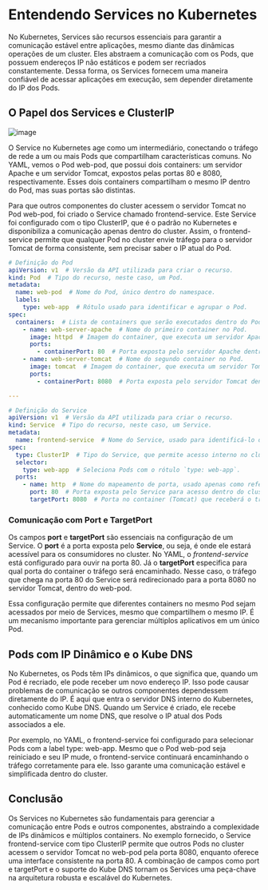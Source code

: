 # Entendendo Services no Kubernetes

No Kubernetes, Services são recursos essenciais para garantir a comunicação estável entre aplicações, mesmo diante das dinâmicas operações de um cluster. 
Eles abstraem a comunicação com os Pods, que possuem endereços IP não estáticos e podem ser recriados constantemente. 
Dessa forma, os Services fornecem uma maneira confiável de acessar aplicações em execução, sem depender diretamente do IP dos Pods.

## O Papel dos Services e ClusterIP
![image](https://github.com/user-attachments/assets/ac4c36b8-7c6a-40c6-a7a1-92e78f7a9284)


O Service no Kubernetes age como um intermediário, conectando o tráfego de rede a um ou mais Pods que compartilham características comuns. 
No YAML, vemos o Pod web-pod, que possui dois containers: um servidor Apache e um servidor Tomcat, expostos pelas portas 80 e 8080, respectivamente. 
Esses dois containers compartilham o mesmo IP dentro do Pod, mas suas portas são distintas.

Para que outros componentes do cluster acessem o servidor Tomcat no Pod web-pod, foi criado o Service chamado frontend-service. 
Este Service foi configurado com o tipo ClusterIP, que é o padrão no Kubernetes e disponibiliza a comunicação apenas dentro do cluster. 
Assim, o frontend-service permite que qualquer Pod no cluster envie tráfego para o servidor Tomcat de forma consistente, sem precisar saber o IP atual do Pod.

```yaml
# Definição do Pod
apiVersion: v1  # Versão da API utilizada para criar o recurso.
kind: Pod  # Tipo do recurso, neste caso, um Pod.
metadata:
  name: web-pod  # Nome do Pod, único dentro do namespace.
  labels:
    type: web-app  # Rótulo usado para identificar e agrupar o Pod.
spec:
  containers:  # Lista de containers que serão executados dentro do Pod.
    - name: web-server-apache  # Nome do primeiro container no Pod.
      image: httpd  # Imagem do container, que executa um servidor Apache.
      ports:
        - containerPort: 80  # Porta exposta pelo servidor Apache dentro do container.
    - name: web-server-tomcat  # Nome do segundo container no Pod.
      image: tomcat  # Imagem do container, que executa um servidor Tomcat.
      ports:
        - containerPort: 8080  # Porta exposta pelo servidor Tomcat dentro do container.

---

# Definição do Service
apiVersion: v1  # Versão da API utilizada para criar o recurso.
kind: Service  # Tipo do recurso, neste caso, um Service.
metadata:
  name: frontend-service  # Nome do Service, usado para identificá-lo dentro do namespace.
spec:
  type: ClusterIP  # Tipo do Service, que permite acesso interno no cluster.
  selector:
    type: web-app  # Seleciona Pods com o rótulo `type: web-app`.
  ports:
    - name: http  # Nome do mapeamento de porta, usado apenas como referência.
      port: 80  # Porta exposta pelo Service para acesso dentro do cluster.
      targetPort: 8080  # Porta no container (Tomcat) que receberá o tráfego encaminhado pelo Service.
```



### Comunicação com Port e TargetPort

Os campos **port** e **targetPort** são essenciais na configuração de um Service. 
O **port** é a porta exposta pelo **Service**, ou seja, é onde ele estará acessível para os consumidores no cluster. 
No YAML, o *frontend-service* está configurado para ouvir na porta 80. 
Já o **targetPort** especifica para qual porta do container o tráfego será encaminhado. 
Nesse caso, o tráfego que chega na porta 80 do Service será redirecionado para a porta 8080 no servidor Tomcat, dentro do web-pod.

Essa configuração permite que diferentes containers no mesmo Pod sejam acessados por meio de Services, mesmo que compartilhem o mesmo IP. 
É um mecanismo importante para gerenciar múltiplos aplicativos em um único Pod.

## Pods com IP Dinâmico e o Kube DNS

No Kubernetes, os Pods têm IPs dinâmicos, o que significa que, quando um Pod é recriado, ele pode receber um novo endereço IP. Isso pode causar problemas de comunicação se outros componentes dependessem diretamente do IP. É aqui que entra o servidor DNS interno do Kubernetes, conhecido como Kube DNS. Quando um Service é criado, ele recebe automaticamente um nome DNS, que resolve o IP atual dos Pods associados a ele.

Por exemplo, no YAML, o frontend-service foi configurado para selecionar Pods com a label type: web-app. Mesmo que o Pod web-pod seja reiniciado e seu IP mude, o frontend-service continuará encaminhando o tráfego corretamente para ele. Isso garante uma comunicação estável e simplificada dentro do cluster.

## Conclusão

Os Services no Kubernetes são fundamentais para gerenciar a comunicação entre Pods e outros componentes, abstraindo a complexidade de IPs dinâmicos e múltiplos containers. No exemplo fornecido, o Service frontend-service com tipo ClusterIP permite que outros Pods no cluster acessem o servidor Tomcat no web-pod pela porta 8080, enquanto oferece uma interface consistente na porta 80. A combinação de campos como port e targetPort e o suporte do Kube DNS tornam os Services uma peça-chave na arquitetura robusta e escalável do Kubernetes.
